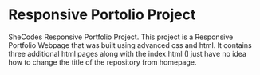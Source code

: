# Responsive Portolio Project
 SheCodes Responsive Portfolio Project.
 This project is a Responsive Portfolio Webpage that was built using advanced css and html.
 It contains three additional html pages along with the index.html (I just have no idea how to change the title of the repository from homepage.
